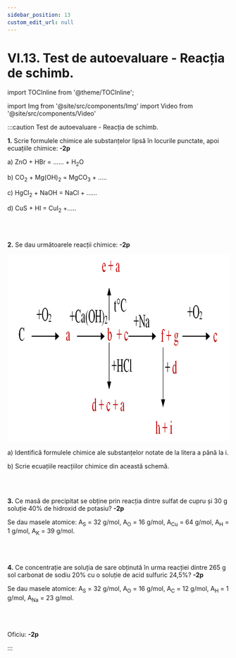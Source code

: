 ```yaml
---
sidebar_position: 13
custom_edit_url: null
---
```


# VI.13. Test de autoevaluare - Reacția de schimb.

import TOCInline from '@theme/TOCInline';

<TOCInline toc={toc} />




import Img from '@site/src/components/Img'
import Video from '@site/src/components/Video'





:::caution Test de autoevaluare - Reacția de schimb.

**1.**	Scrie formulele chimice ale substanțelor lipsă în locurile punctate, apoi ecuațiile chimice: **-2p**

a)	ZnO + HBr  =  ...... + H<sub>2</sub>O

b)	CO<sub>2</sub>  +   Mg(OH)<sub>2</sub>  =  MgCO<sub>3</sub> +  .....

c)	HgCl<sub>2</sub> + NaOH =  NaCl  + ......

d)	CuS  + HI  =  CuI<sub>2</sub>  +.....


<br></br>


**2.**	Se dau următoarele reacții chimice: **-2p**


<Img className="img-responsive4" src="chimie/clasa8/capitolul6/6_14_Poza1_Exercitiul2.jpg" width="1000" height="424" />




a)	Identifică formulele chimice ale substanțelor notate de la litera a până la i.

b)	Scrie ecuațiile reacțiilor chimice din această schemă.



<br></br>

**3.**	Ce masă de precipitat se obține prin reacția dintre sulfat de cupru și 30 g soluție 40% de hidroxid de potasiu? **-2p** 

Se dau masele atomice: A<sub>S</sub> = 32 g/mol, A<sub>O</sub> = 16 g/mol, A<sub>Cu</sub> = 64 g/mol, A<sub>H</sub> = 1 g/mol, A<sub>K</sub> = 39 g/mol.


<br></br>


**4.**	Ce concentrație are soluția de sare obținută în urma reacției dintre 265 g sol carbonat de sodiu 20% cu o soluție de acid sulfuric 24,5%? **-2p**   

Se dau masele atomice: A<sub>S</sub> = 32 g/mol, A<sub>O</sub> = 16 g/mol, A<sub>C</sub> = 12 g/mol, A<sub>H</sub> = 1 g/mol, A<sub>Na</sub> = 23 g/mol.


<br></br>


Oficiu: **-2p**

:::